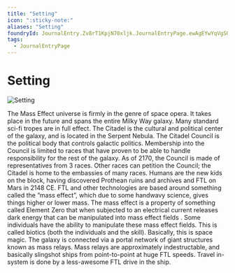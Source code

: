 ```yaml
---
title: "Setting"
icon: ":sticky-note:"
aliases: "Setting"
foundryId: JournalEntry.Zv8rT1KpjN70xljk.JournalEntryPage.ewAgEYwYqVgSONcL
tags:
  - JournalEntryPage
---
```


# Setting
![Setting](../../../src/assets/media/setting.png)

The Mass Effect universe is firmly in the genre of space opera. It takes place in the future and spans the entire Milky Way galaxy. Many standard sci-fi tropes are in full effect. The Citadel is the cultural and political center of the galaxy, and is located in the Serpent Nebula. The Citadel Council is the political body that controls galactic politics. Membership into the Council is limited to races that have proven to be able to handle responsibility for the rest of the galaxy. As of 2170, the Council is made of representatives from 3 races. Other races can petition the Council; the Citadel is home to the embassies of many races. Humans are the new kids on the block, having discovered Prothean ruins and archives and FTL on Mars in 2148 CE. FTL and other technologies are based around something called the ”mass effect”, which due to some handwavy science, gives things higher or lower mass. The mass effect is a property of something called Element Zero that when subjected to an electrical current releases dark energy that can be manipulated into mass effect fields . Some individuals have the ability to manipulate these mass effect fields. This is called biotics (both the individuals and the skill). Basically, this is space magic. The galaxy is connected via a portal network of giant structures known as mass relays. Mass relays are approximately indestructable, and basically slingshot ships from point-to-point at huge FTL speeds. Travel in-system is done by a less-awesome FTL drive in the ship.

